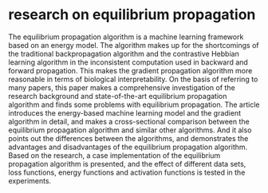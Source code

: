 # research on equilibrium propagation
 The equilibrium propagation algorithm is a machine learning framework based on an energy model. The algorithm makes up for the shortcomings of the traditional backpropagation algorithm and the contrastive Hebbian learning algorithm in the inconsistent computation used in backward and forward propagation. This makes the gradient propagation algorithm more reasonable in terms of biological interpretability. On the basis of referring to many papers, this paper makes a comprehensive investigation of the research background and state-of-the-art equilibrium propagation algorithm and finds some problems with equilibrium propagation. The article introduces the energy-based machine learning model and the gradient algorithm in detail, and makes a cross-sectional comparison between the equilibrium propagation algorithm and similar other algorithms. And it also points out the differences between the algorithms, and demonstrates the advantages and disadvantages of the equilibrium propagation algorithm. Based on the research, a case implementation of the equilibrium propagation algorithm is presented, and the effect of different data sets, loss functions, energy functions and activation functions is tested in the experiments. 
